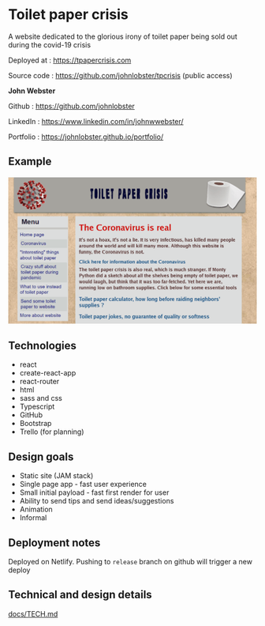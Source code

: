 # Toilet paper crisis

A website dedicated to the glorious irony of toilet paper being sold out during the covid-19 crisis

Deployed at : https://tpapercrisis.com

Source code : https://github.com/johnlobster/tpcrisis (public access)

**John Webster**

Github : https://github.com/johnlobster

LinkedIn : https://www.linkedin.com/in/johnwwebster/

Portfolio : https://johnlobster.github.io/portfolio/

## Example

![](docs/sample.gif)

## Technologies

* react
* create-react-app
* react-router  
* html                                                                                                              
* sass and css                                                                                                              
* Typescript                                                                                                       
* GitHub                                                                                                            
* Bootstrap
* Trello (for planning)

## Design goals

* Static site (JAM stack)
* Single page app - fast user experience
* Small initial payload - fast first render for user
* Ability to send tips and send ideas/suggestions
* Animation
* Informal

## Deployment notes

Deployed on Netlify. Pushing to `release` branch on github will trigger a new deploy

## Technical and design details

[docs/TECH.md](docs/TECH.md)


